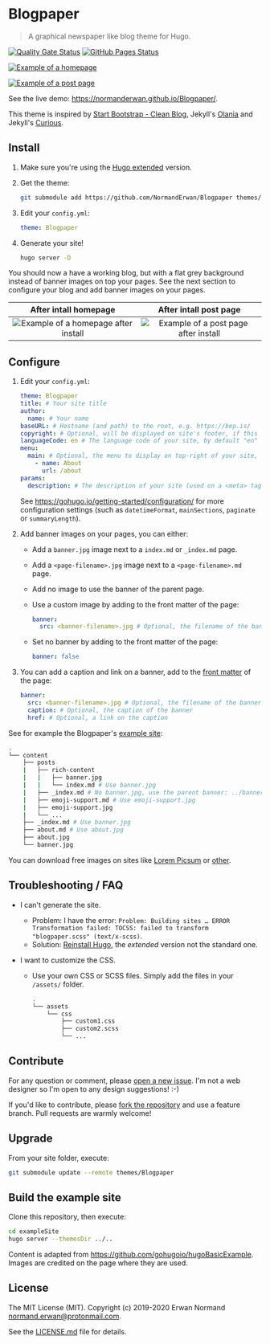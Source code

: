 # Blogpaper

> A graphical newspaper like blog theme for Hugo.

[![Quality Gate Status](https://sonarcloud.io/api/project_badges/measure?project=NormandErwan_blogpaper&metric=alert_status)](https://sonarcloud.io/dashboard?id=NormandErwan_blogpaper)
[![GitHub Pages Status](https://github.com/NormandErwan/Blogpaper/workflows/GitHub%20Pages/badge.svg)](https://github.com/NormandErwan/Blogpaper/actions)

[![Example of a homepage](https://raw.githubusercontent.com/NormandErwan/Blogpaper/master/images/screenshot.png)](https://normanderwan.github.io/Blogpaper/)

[![Example of a post page](https://raw.githubusercontent.com/NormandErwan/Blogpaper/master/images/post-page.jpg)](https://normanderwan.github.io/Blogpaper/posts/markdown-syntax/)

See the live demo: <https://normanderwan.github.io/Blogpaper/>.

This theme is inspired by [Start Bootstrap - Clean Blog](https://github.com/BlackrockDigital/startbootstrap-clean-blog),
Jekyll's [Olania](https://olania-jekyll.netlify.com/) and Jekyll's [Curious](https://curious-jekyll.netlify.com/).

## Install

1. Make sure you're using the [Hugo extended](https://gohugo.io/getting-started/installing/) version.
2. Get the theme:

    ```bash
    git submodule add https://github.com/NormandErwan/Blogpaper themes/Blogpaper
    ```

3. Edit your `config.yml`:

    ```yml
    theme: Blogpaper
    ```

4. Generate your site!

    ```bash
    hugo server -D
    ```

You should now a have a working blog, but with a flat grey background instead of banner images on top your pages. See
the next section to configure your blog and add banner images on your pages.

|                           After intall homepage                           |                           After intall post page                            |
|:-------------------------------------------------------------------------:|:---------------------------------------------------------------------------:|
| ![Example of a homepage after install](https://raw.githubusercontent.com/NormandErwan/Blogpaper/master/images/after-install-homepage.jpg) | ![Example of a post page after install](https://raw.githubusercontent.com/NormandErwan/Blogpaper/master/images/after-install-post-page.jpg) |

## Configure

1. Edit your `config.yml`:

    ```yml
    theme: Blogpaper
    title: # Your site title
    author:
      name: # Your name
    baseURL: # Hostname (and path) to the root, e.g. https://bep.is/
    copyright: # Optional, will be displayed on site's footer, if this line is removed an default copyright will be generated
    languageCode: en # The language code of your site, by default "en"
    menu:
      main: # Optional, the menu to display on top-right of your site, see https://gohugo.io/templates/menu-templates/#site-config-menus
        - name: About
          url: /about
    params:
      description: # The description of your site (used on a <meta> tag)
    ```

    See <https://gohugo.io/getting-started/configuration/> for more configuration settings (such as `datetimeFormat`,
    `mainSections`, `paginate` or `summaryLength`).

2. Add banner images on your pages, you can either:
    - Add a `banner.jpg` image next to a `index.md` or `_index.md` page.
    - Add a `<page-filename>.jpg` image next to a `<page-filename>.md` page.
    - Add no image to use the banner of the parent page.
    - Use a custom image by adding to the front matter of the page:

        ```yml
        banner:
          src: <banner-filename>.jpg # Optional, the filename of the banner, by default <page-filename>.md or banner.jpg
        ```

    - Set no banner by adding to the front matter of the page:

        ```yml
        banner: false
        ```

3. You can add a caption and link on a banner, add to the
[front matter](https://gohugo.io/content-management/front-matter/) of the page:

    ```yml
    banner:
      src: <banner-filename>.jpg # Optional, the filename of the banner, by default <page-filename>.md or banner.jpg
      caption: # Optional, the caption of the banner
      href: # Optional, a link on the caption
    ```

See for example the Blogpaper's [example site](https://github.com/NormandErwan/BlogpaperExampleSite):

```bash
.
└── content
    ├── posts
    |   ├── rich-content
    |   |   ├── banner.jpg
    |   |   └── index.md # Use banner.jpg
    |   ├── _index.md # No banner.jpg, use the parent banner: ../banner.jpg
    |   ├── emoji-support.md # Use emoji-support.jpg
    |   ├── emoji-support.jpg
    |   └── ...
    ├── _index.md # Use banner.jpg
    ├── about.md # Use about.jpg
    ├── about.jpg
    └── banner.jpg
```

You can download free images on sites like [Lorem Picsum](https://picsum.photos/) or
[other](https://alternativeto.net/software/unsplash/).

## Troubleshooting / FAQ

- I can't generate the site.
  - Problem: I have the error: `Problem: Building sites … ERROR Transformation failed: TOCSS: failed to transform "blogpaper.scss" (text/x-scss)`.
  - Solution: [Reinstall Hugo](https://gohugo.io/getting-started/installing/), the *extended* version not the standard one.

- I want to customize the CSS.
  - Use your own CSS or SCSS files. Simply add the files in your `/assets/` folder.

    ```bash
    .
    └── assets
        └── css
            ├── custom1.css
            ├── custom2.scss
            └── ...
    ```

## Contribute

For any question or comment, please [open a new issue](https://github.com/NormandErwan/Blogpaper/issues/new).
I'm not a web designer so I'm open to any design suggestions! :-)

If you'd like to contribute, please [fork the repository](https://github.com/NormandErwan/Blogpaper/fork) and use a
feature branch. Pull requests are warmly welcome!

## Upgrade

From your site folder, execute:

```bash
git submodule update --remote themes/Blogpaper
```

## Build the example site

Clone this repository, then execute:

```bash
cd exampleSite
hugo server --themesDir ../..
```

Content is adapted from <https://github.com/gohugoio/hugoBasicExample>.
Images are credited on the page where they are used.

## License

The MIT License (MIT). Copyright (c) 2019-2020 Erwan Normand <normand.erwan@protonmail.com>.

See the [LICENSE.md](LICENSE.md) file for details.
